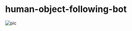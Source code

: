 # human-object-following-bot
![pic](https://drive.google.com/open?id=1S3NHYLhiOsPGqS-IrpJzfXQF1HTlKQ6J)
